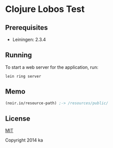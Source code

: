 # Clojure Lobos Test

## Prerequisites

* Leiningen: 2.3.4

## Running

To start a web server for the application, run:

    lein ring server

## Memo

```clj
(noir.io/resource-path) ;-> /resources/public/
```

## License

[MIT](http://opensource.org/licenses/MIT)

Copyright 2014 ka
